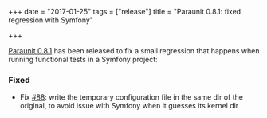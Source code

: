 +++
date = "2017-01-25"
tags = ["release"]
title = "Paraunit 0.8.1: fixed regression with Symfony"

+++

[Paraunit 0.8.1](https://github.com/facile-it/paraunit/releases/tag/0.8.2) has been released to fix a small regression that happens when running functional tests in a Symfony project:

### Fixed

* Fix [#88](https://github.com/facile-it/paraunit/issues/88): write the temporary configuration file in the same dir of the original, to avoid issue with Symfony when it guesses its kernel dir

